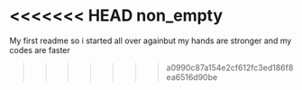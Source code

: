 <<<<<<< HEAD
non_empty
=======
My first readme
so i started all over againbut my hands are stronger
and my codes are faster
>>>>>>> a0990c87a154e2cf612fc3ed186f8ea6516d90be
